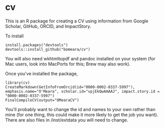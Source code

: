 # cv
This is an R package for creating a CV using information from Google Scholar, GitHub, ORCID, and ImpactStory.

To install

```
install.packages("devtools")
devtools::install_github("bomeara/cv")
```

You will also need wkhtmltopdf and pandoc installed on your system (for Mac users, look into MacPorts for this; Brew may also work).

Once you've installed the package,

```
library(cv)
CreateMarkdown(GetInfoFromOrcid(id="0000-0002-0337-5997"), emphasis.name="O'Meara", scholar.id="vpjEkQwAAAAJ", impact.story.id = "0000-0002-0337-5997")
FinalCompileCV(output="OMearaCV")
```

You'll probably want to change the id and names to your own rather than mine (for one thing, this could make it more likely to get the job you want). There are also files in /inst/extdata you will need to change.
